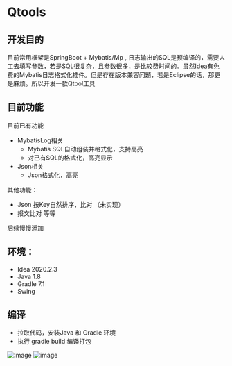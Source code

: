 # Qtools
## 开发目的
目前常用框架是SpringBoot + Mybatis/Mp , 日志输出的SQL是预编译的，需要人工去填写参数，若是SQL很复杂，且参数很多，是比较费时间的。虽然Idea有免费的Mybatis日志格式化插件。但是存在版本兼容问题，若是Eclipse的话，那更是麻烦。所以开发一款Qtool工具

## 目前功能
目前已有功能
- MybatisLog相关
  - Mybatis SQL自动组装并格式化，支持高亮
  - 对已有SQL的格式化，高亮显示
- Json相关
  - Json格式化，高亮


其他功能：
- Json 按Key自然排序，比对 （未实现）
- 报文比对
等等

后续慢慢添加


## 环境：
- Idea 2020.2.3
- Java 1.8
- Gradle 7.1
- Swing

## 编译
- 拉取代码，安装Java 和 Gradle 环境
- 执行 gradle build  编译打包


![image](https://github.com/pengqiquan/Qtools/blob/main/src/main/resources/images/MybatisLog.png)
![image](https://github.com/pengqiquan/Qtools/blob/main/src/main/resources/images/JsonFormat.png)



